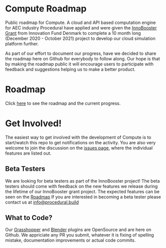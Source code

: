 # Compute Roadmap
Public roadmap for Compute.  A cloud and API based computation engine for AEC industry
Procedural have applied and were given the [InnoBooster Grant](https://innovationsfonden.dk/en/programmes/innobooster) from Innovation Fund Denmark to complete a 10 month long (December 2020 - October 2021) project to develop our cloud simulation platform further. 

As part of our effort to document our progress, have we decided to share the roadmap here on Github for everybody to follow along.
Our hope is that by making the roadmap public it will encourage users to participate with feedback and suggestions helping us to make a better product.

# Roadmap
Click [here](https://github.com/procedural-build/compute-roadmap/projects/1) to see the roadmap and the current progress.

# Get Involved!
The easiest way to get involved with the development of Compute is to start/watch this repo to get notifications on the activity. You are also very welcome to join the discussion on the [issues page](https://github.com/procedural-build/compute-roadmap/issues), where the individual features are listed out.

## Beta Testers
We are looking for beta testers as part of the InnoBooster project! The beta testers should come with feedback on the new features we release during the lifetime of our InnoBooster grant project. The expected features can be seen on the [Roadmap](https://github.com/procedural-build/compute-roadmap/projects/1)
If you are interested in becoming a beta tester please contact us at info@procedural.build

## What to Code?
Our [Grasshopper](https://github.com/procedural-build/ProceduralCS) and [Blender](https://github.com/procedural-build/procedural-blender) plugins are OpenSource and are here on Github. 
We appriciate any PR you submit, whatever it is fixing of spelling mistake, documentation improvements or actual code commits. 
